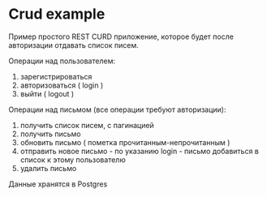 # Crud example

Пример простого REST CURD приложение, 
которое будет после авторизации отдавать список писем.

Операции над пользователем:
1. зарегистрироваться
1. авторизоваться ( login )
1. выйти ( logout )

Операции над письмом (все операции требуют авторизации):
1. получить список писем, с пагинацией
1. получить письмо
1. обновить письмо ( пометка прочитанным-непрочитанным )
1. отправить новое письмо - по указанию login - письмо добавиться в список к этому пользователю
1. удалить письмо

Данные хранятся в Postgres
